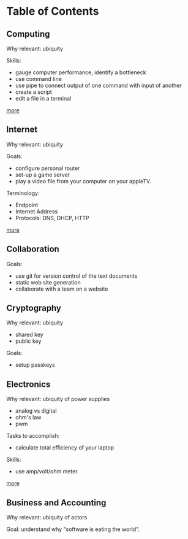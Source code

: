 # Table of Contents

## Computing

Why relevant: ubiquity

Skills:

* gauge computer performance, identify a bottleneck
* use command line
* use pipe to connect output of one command with input of another
* create a script
* edit a file in a terminal

[more](./Computing/)

## Internet

Why relevant: ubiquity

Goals:

* configure personal router
* set-up a game server
* play a video file from your computer on your appleTV.

Terminology:

* Endpoint
* Internet Address
* Protocols: DNS, DHCP, HTTP

[more](./Internet/)

## Collaboration

Goals:

* use git for version control of the text documents
* static web site generation
* collaborate with a team on a website

## Cryptography

Why relevant: ubiquity

* shared key
* public key

Goals:

* setup passkeys

## Electronics

Why relevant: ubiquity of power supplies

* analog vs digital
* ohm's law
* pwm

Tasks to accomplish:

* calculate total efficiency of your laptop

Skills:

* use amp/volt/ohm meter

[more](./Elecronics/)

## Business and Accounting

Why relevant: ubiquity of actors

Goal: understand why "software is eating the world".
